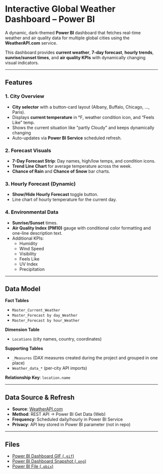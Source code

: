 # Interactive Global Weather Dashboard – Power BI

A dynamic, dark-themed **Power BI** dashboard that fetches real-time weather and air quality data for multiple global cities using the **WeatherAPI.com** service.

This dashboard provides **current weather**, **7-day forecast**, **hourly trends**, **sunrise/sunset times**, and **air quality KPIs** with dynamically changing visual indicators.

---

##  Features

### **1. City Overview**
- **City selector** with a button-card layout (Albany, Buffalo, Chicago, …, Paris).
- Displays **current temperature** in °F, weather condition icon, and “Feels Like” temp.
- Shows the current situation like "partly Cloudy" and keeps dynamically changing 
- Auto-updates via **Power BI Service** scheduled refresh.

### **2. Forecast Visuals**
- **7-Day Forecast Strip**: Day names, high/low temps, and condition icons.
- **Trend Line Chart** for average temperature across the week.
- **Chance of Rain** and **Chance of Snow** bar charts.

### **3. Hourly Forecast (Dynamic)**
- **Show/Hide Hourly Forecast** toggle button.
- Line chart of hourly temperature for the current day.

### **4. Environmental Data**
- **Sunrise/Sunset** times.
- **Air Quality Index (PM10)** gauge with conditional color formatting and one-line description text.
- Additional KPIs:
  - Humidity
  - Wind Speed
  - Visibility
  - Feels Like
  - UV Index
  - Precipitation

---

## Data Model

**Fact Tables**
- `Master_Current_Weather`
- `Master_Forecast by day_Weather`
- `Master_Forecast by hour_Weather`

**Dimension Table**
- `Locations` (city names, country, coordinates)

**Supporting Tables**
- `_Measures` (DAX measures created during the project and grouped in one place)
- `Weather_data_*` (per-city API imports)

**Relationship Key**: `location.name`

---

## Data Source & Refresh

- **Source**: [WeatherAPI.com](https://www.weatherapi.com/)
- **Method**: REST API → Power BI Get Data (Web)
- **Frequency**: Scheduled daily/hourly in Power BI Service
- **Privacy**: API key stored in Power BI parameter (not in repo)

---

## Files

- [Power BI Dashboard GIF (`.gif`)](https://github.com/akshithkamatala/Interactive-Global-Weather-Dashboard/blob/main/Dashboard.gif)
- [Power BI Dashboard Snapshot (`.png`)](https://github.com/akshithkamatala/Interactive-Global-Weather-Dashboard/blob/main/Dashboard_snap.png)
- [Power BI File (`.pbix`)](https://github.com/akshithkamatala/Interactive-Global-Weather-Dashboard/blob/main/Weather_Report.pbix)
